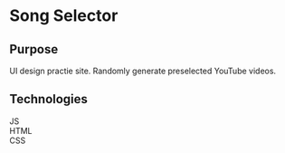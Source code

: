 # Song Selector

## Purpose
UI design practie site. Randomly generate preselected YouTube videos. 

## Technologies
JS  
HTML  
CSS  
